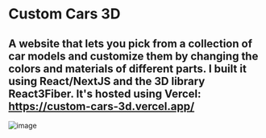 # Custom Cars 3D
## A website that lets you pick from a collection of car models and customize them by changing the colors and materials of different parts. I built it using React/NextJS and the 3D library React3Fiber. It's hosted using Vercel: https://custom-cars-3d.vercel.app/

![image](https://github.com/ViktorVelizarov/Custom-Cars-3D/assets/58163160/027c65d7-5c71-430c-8279-3f0b55cb6cf7)


